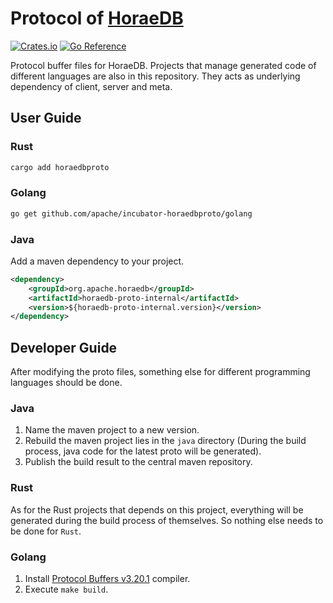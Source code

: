 # Protocol of [HoraeDB](https://github.com/apache/incubator-horaedb)

[![Crates.io](https://img.shields.io/crates/v/horaedbproto.svg)](https://crates.io/crates/horaedbproto)
[![Go Reference](https://pkg.go.dev/badge/github.com/apache/incubator-horaedbproto.svg)](https://pkg.go.dev/github.com/apache/incubator-horaedbproto)

Protocol buffer files for HoraeDB. Projects that manage generated code of different languages are also in this repository. They acts as underlying dependency of client, server and meta.

## User Guide

### Rust

```sh
cargo add horaedbproto
```

### Golang

```sh
go get github.com/apache/incubator-horaedbproto/golang
```

### Java

Add a maven dependency to your project.

```xml
<dependency>
    <groupId>org.apache.horaedb</groupId>
    <artifactId>horaedb-proto-internal</artifactId>
    <version>${horaedb-proto-internal.version}</version>
</dependency>
```

## Developer Guide

After modifying the proto files, something else for different programming languages should be done.

### Java

1. Name the maven project to a new version.
2. Rebuild the maven project lies in the `java` directory (During the build process, java code for the latest proto will be generated).
2. Publish the build result to the central maven repository.

### Rust

As for the Rust projects that depends on this project, everything will be generated during the build process of themselves. So nothing else needs to be done for `Rust`.

### Golang

1. Install [Protocol Buffers v3.20.1](https://github.com/protocolbuffers/protobuf/releases/tag/v3.20.1) compiler.
2. Execute `make build`.
